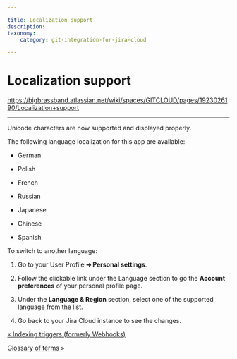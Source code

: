 ```yaml
---

title: Localization support
description:
taxonomy:
    category: git-integration-for-jira-cloud

---
```


# Localization support

<https://bigbrassband.atlassian.net/wiki/spaces/GITCLOUD/pages/1923026190/Localization+support>

* * *

Unicode characters are now supported and displayed properly.

The following language localization for this app are available:

*   German 
    
*   Polish 
    
*   French 
    
*   Russian 
    
*   Japanese 
    
*   Chinese 
    
*   Spanish 
    

  
To switch to another language:

1.  Go to your User Profile **➜ Personal settings**.
    
2.  Follow the clickable link under the Language section to go the **Account preferences** of your personal profile page.
    
3.  Under the **Language & Region** section, select one of the supported language from the list.
    
4.  Go back to your Jira Cloud instance to see the changes.
    

[« Indexing triggers (formerly Webhooks)](/wiki/spaces/GITCLOUD/pages/1923026143)

[Glossary of terms »](/wiki/spaces/GITCLOUD/pages/1923026202/Glossary+of+terms)